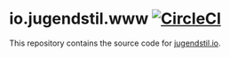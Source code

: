 # io.jugendstil.www [![CircleCI](https://circleci.com/gh/jugendstil-io/io.jugendstil.www/tree/master.svg?style=svg)](https://circleci.com/gh/jugendstil-io/io.jugendstil.www/tree/master)

This repository contains the source code for [jugendstil.io](https://jugendstil.io).
